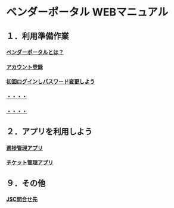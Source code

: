 # ベンダーポータル WEBマニュアル

## １．利用準備作業 

#### [ベンダーポータルとは？](https://github.com/ShopChannelIT/Vendor-Portal/blob/main/%E3%83%99%E3%83%B3%E3%83%80%E3%83%BC%E3%83%9D%E3%83%BC%E3%82%BF%E3%83%AB%E3%81%A8%E3%81%AF%EF%BC%9F.md)

#### [アカウント登録](Security/Secure-AzureAD.md)

#### [初回ログインしパスワード変更しよう](https://github.com/ShopChannelIT/Vendor-Portal/blob/main/%EF%BC%91%EF%BC%8E%E5%88%A9%E7%94%A8%E6%BA%96%E5%82%99%E4%BD%9C%E6%A5%AD) 

#### [・・・・](Security/Service-Account-Best-Practice.md)

#### [・・・・](Security/Block-Legacy-Auth.md)  

## ２．アプリを利用しよう

#### [進捗管理アプリ](ADFS/Goodbye-ADFS.md)

#### [チケット管理アプリ](ADFS/ADFS-Config-Dump.md)


## ９．その他

#### [JSC問合せ先](Tools/Powershell-Setup.md)

